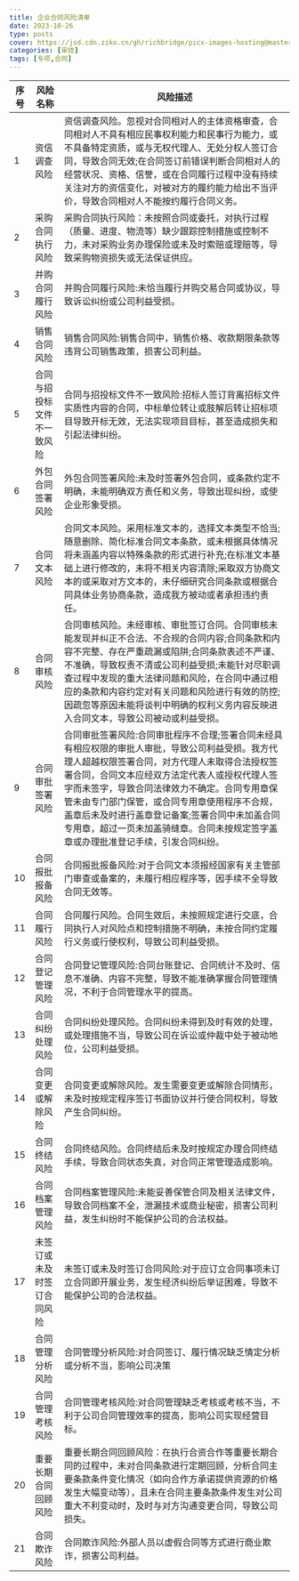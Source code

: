 ```yaml
---
title: 企业合同风险清单
date: 2023-10-26
type: posts
cover: https://jsd.cdn.zzko.cn/gh/richbridge/picx-images-hosting@master/thumbnail/audit.jpg
categories: [审技]
tags: [专项,合同]
---
```

| 序号 | 风险名称          | 风险描述                                                                                                                                                                                                                  |
|----|---------------|-----------------------------------------------------------------------------------------------------------------------------------------------------------------------------------------------------------------------|
| 1  | 资信调查风险        | 资信调查风险。忽视对合同相对人的主体资格审查，合同相对人不具有相应民事权利能力和民事行为能力，或不具备特定资质，或与无权代理人、无处分权人签订合同，导致合同无效;在合同签订前错误判断合同相对人的经营状况、资格、信誉，或在合同履行过程中没有持续关注对方的资信变化，对被对方的履约能力给出不当评价，导致合同相对人不能按约履行合同义务。                                                 |
| 2  | 采购合同执行风险      | 采购合同执行风险：未按照合同或委托，对执行过程（质量、进度、物流等）缺少跟踪控制措施或控制不力，未对采购业务办理保险或未及时索赔或理赔等，导致采购物资损失或无法保证供应。                                                                                                                                 |
| 3  | 并购合同履行风险      | 并购合同履行风险:未恰当履行并购交易合同或协议，导致诉讼纠纷或公司利益受损。                                                                                                                                                                                |
| 4  | 销售合同风险        | 销售合同风险:销售合同中，销售价格、收款期限条款等违背公司销售政策，损害公司利益。                                                                                                                                                                             |
| 5  | 合同与招投标文件不一致风险 | 合同与招投标文件不一致风险:招标人签订背离招标文件实质性内容的合同，中标单位转让或肢解后转让招标项目导致开标无效，无法实现项目目标，甚至造成损失和引起法律纠纷。                                                                                                                                      |
| 6  | 外包合同签署风险      | 外包合同签署风险:未及时签署外包合同，或条款约定不明确，未能明确双方责任和义务，导致出现纠纷，或使企业形象受损。                                                                                                                                                              |
| 7  | 合同文本风险        | 合同文本风险。采用标准文本的，选择文本类型不恰当;随意删除、简化标准合同文本条款，或未根据具体情况将未涵盖内容以特殊条款的形式进行补充;在标准文本基础上进行修改的，未将不相关内容清除;采取双方协商文本的或采取对方文本的，未仔细研究合同条款或根据合同具体业务协商条款，造成我方被动或者承担违约责任。                                                                  |
| 8  | 合同审核风险        | 合同审核风险。未经审核、审批签订合同。合同审核未能发现并纠正不合法、不合规的合同内容;合同条款和内容不完整、存在严重疏漏或陷阱;合同条款表述不严谨、不准确，导致权责不清或公司利益受损;未能针对尽职调查过程中发现的重大法律问题和风险，在合同中通过相应的条款和内容约定对有关问题和风险进行有效的防控;因疏忽等原因未能将谈判中明确的权利义务内容反映进入合同文本，导致公司被动或利益受损。                        |
| 9  | 合同审批签署风险      | 合同审批签署风险:合同审批程序不合理;签署合同未经具有相应权限的审批人审批，导致公司利益受损。我方代理人超越权限签署合同，对方代理人未取得合法授权签署合同，合同文本应经双方法定代表人或授权代理人签字而未签字，导致合同法律效力不确定。合同专用章保管未由专门部门保管，或合同专用章使用程序不合规，盖章后未及时进行盖章登记备案;签署合同中未加盖合同专用章，超过一页未加盖骑缝章。合同未按规定签字盖章或办理批准登记手续，引发合同纠纷。 |
| 10 | 合同报批报备风险      | 合同报批报备风险:对于合同文本须报经国家有关主管部门审查或备案的，未履行相应程序等，因手续不全导致合同无效等。                                                                                                                                                               |
| 11 | 合同履行风险        | 合同履行风险。合同生效后，未按照规定进行交底，合同执行人对风险点和控制措施不明确，未按合同约定履行义务或行使权利，导致公司利益受损。                                                                                                                                                    |
| 12 | 合同登记管理风险      | 合同登记管理风险:合同台账登记、合同统计不及时、信息不准确、内容不完整，导致不能准确掌握合同管理情况，不利于合同管理水平的提高。                                                                                                                                                      |
| 13 | 合同纠纷处理风险      | 合同纠纷处理风险。合同纠纷未得到及时有效的处理，或处理措施不当，导致公司在诉讼或仲裁中处于被动地位，公司利益受损。                                                                                                                                                             |
| 14 | 合同变更或解除风险     | 合同变更或解除风险。发生需要变更或解除合同情形，未及时按规定程序签订书面协议并行使合同权利，导致产生合同纠纷。                                                                                                                                                               |
| 15 | 合同终结风险        | 合同终结风险。合同终结后未及时按规定办理合同终结手续，导致合同状态失真，对合同正常管理造成影响。                                                                                                                                                                      |
| 16 | 合同档案管理风险      | 合同档案管理风险:未能妥善保管合同及相关法律文件，导致合同档案不全，泄漏技术或商业秘密，损害公司利益，发生纠纷时不能保护公司的合法权益。                                                                                                                                                  |
| 17 | 未签订或未及时签订合同风险 | 未签订或未及时签订合同风险:对于应订立合同事项未订立合同即开展业务，发生经济纠纷后举证困难，导致不能保护公司的合法权益。                                                                                                                                                          |
| 18 | 合同管理分析风险      | 合同管理分析风险:对合同签订、履行情况缺乏情定分析或分析不当，影响公司决策                                                                                                                                                                                 |
| 19 | 合同管理考核风险      | 合同管理考核风险:对合同管理缺乏考核或考核不当，不利于公司合同管理效率的提高，影响公司实现经营目标。                                                                                                                                                                    |
| 20 | 重要长期合同回顾风险    | 重要长期合同回顾风险：在执行合资合作等重要长期合同的过程中，未对合同条款进行定期回顾，分析合同主要条款条件变化情况（如向合作方承诺提供资源的价格发生大幅变动等），且未在合同主要条款条件发生对公司重大不利变动时，及时与对方沟通变更合同，导致公司损失。                                                                                          |
| 21 | 合同欺诈风险        | 合同欺诈风险:外部人员以虚假合同等方式进行商业欺诈，损害公司利益。                                                                                                                                                                                     |
